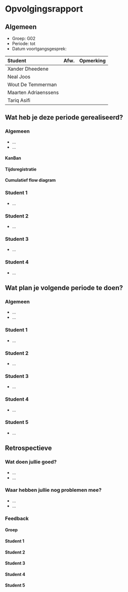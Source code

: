 # Opvolgingsrapport <!-- Nummer. -->

## Algemeen

- Groep: G02
- Periode: <!-- Van. --> tot <!-- Tot. -->
- Datum voortgangsgesprek: <!-- Datum. -->

| Student  | Afw. | Opmerking |
| :------- | :--: | :-------- |
| Xander Dheedene |      |           |
| Neal Joos |      |           |
| Wout De Temmerman |      |           |
| Maarten Adriaenssens |      |           |
| Tariq Asifi |      |           |

## Wat heb je deze periode gerealiseerd?

### Algemeen

- ...
- ...

#### KanBan

<!-- Voeg hier een screenshot toe van de huidige toestand van het kanban bord. -->

#### Tijdsregistratie

<!-- Voeg hier een screenshot toe van het teamoverzicht van de tijdregistratie, met totaal per student en team -->

#### Cumulatief flow diagram

<!-- Voeg hier een screenshot toe van het cumulatief flow diagram voor de periode van het rapport. -->

<!-- Voeg hier een screenshot toe van het cumulatief flow diagram voor de volledige periode van het project. -->

### Student 1

<!-- Voeg hier een overzicht toe van gerealiseerde taken inclusief links naar relevante commits/documenten. -->

- ...

<!-- Voeg hier een screenshot van het individueel tijdregistratierapport, met overzicht van elke taak en bijhorende uren. -->

### Student 2

<!-- Voeg hier een overzicht toe van gerealiseerde taken inclusief links naar relevante commits/documenten. -->

- ...

<!-- Voeg hier een screenshot van het individueel tijdregistratierapport, met overzicht van elke taak en bijhorende uren. -->

### Student 3

<!-- Voeg hier een overzicht toe van gerealiseerde taken inclusief links naar relevante commits/documenten. -->

- ...

<!-- Voeg hier een screenshot van het individueel tijdregistratierapport, met overzicht van elke taak en bijhorende uren. -->

### Student 4

<!-- Voeg hier een overzicht toe van gerealiseerde taken inclusief links naar relevante commits/documenten. -->

- ...

<!-- Voeg hier een screenshot van het individueel tijdregistratierapport, met overzicht van elke taak en bijhorende uren. -->

## Wat plan je volgende periode te doen?

### Algemeen

<!-- Voeg hier de doelstellingen toe voor volgende periode. -->

- ...
- ...

### Student 1

<!-- Voeg hier de individuele doelstellingen toe voor volgende periode. -->

- ...

### Student 2

<!-- Voeg hier de individuele doelstellingen toe voor volgende periode. -->

- ...

### Student 3

<!-- Voeg hier de individuele doelstellingen toe voor volgende periode. -->

- ...

### Student 4

<!-- Voeg hier de individuele doelstellingen toe voor volgende periode. -->

- ...

### Student 5

<!-- Voeg hier de individuele doelstellingen toe voor volgende periode. -->

- ...

## Retrospectieve

### Wat doen jullie goed?

<!-- Voeg hier zaken toe die jullie goed doen naar het proces toe. -->

- ...
- ...

### Waar hebben jullie nog problemen mee?

<!-- Voeg hier zaken toe die volgens jullie beter kunnen naar het proces toe. -->

- ...
- ...

### Feedback

#### Groep

#### Student 1

#### Student 2

#### Student 3

#### Student 4

#### Student 5
